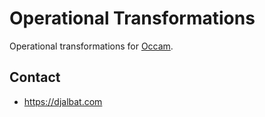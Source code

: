 # Operational Transformations

Operational transformations for [Occam](https://occam.science).

## Contact

* https://djalbat.com
